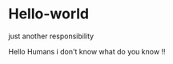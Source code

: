 # Hello-world
just another responsibility 

<div class:"blog">Hello Humans i don't know what do you know !!</div>
